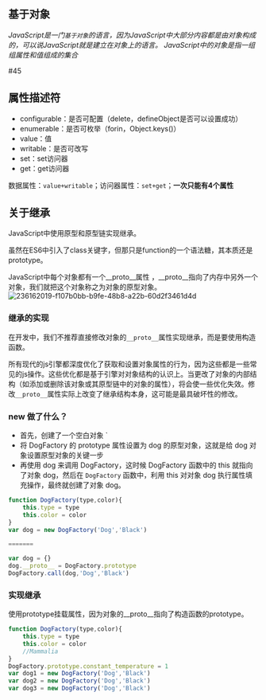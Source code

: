 ## 基于对象

*JavaScript是一门`基于对象`的语言，因为JavaScript中大部分内容都是由对象构成的，可以说JavaScript就是建立在对象上的语言。
JavaScript中的对象是指一组组属性和值组成的集合*

#45

## 属性描述符

- configurable：是否可配置（delete，defineObject是否可以设置成功）
- enumerable：是否可枚举（forin，Object.keys()）
- value：值
- writable：是否可改写
- set：set访问器
- get：get访问器

数据属性：`value+writable`；访问器属性：`set+get`；**一次只能有4个属性**

## 关于继承

JavaScript中使用原型和原型链实现继承。

虽然在ES6中引入了class关键字，但那只是function的一个语法糖，其本质还是prototype。

JavaScript中每个对象都有一个__proto__属性 ，__proto__指向了内存中另外一个对象，我们就把这个对象称之为对象的原型对象。
![236162019-f107b0bb-b9fe-48b8-a22b-60d2f3461d4d](https://github.com/user-attachments/assets/7f7dba10-55bc-4afa-98e5-8bca65207929)

### 继承的实现

在开发中，我们不推荐直接修改对象的`__proto__`属性实现继承，而是要使用构造函数。

所有现代的js引擎都深度优化了获取和设置对象属性的行为，因为这些都是一些常见的js操作。这些优化都是基于引擎对对象结构的认识上。当更改了对象的内部结构（如添加或删除该对象或其原型链中的对象的属性），将会使一些优化失效。修改`__proto__`属性实际上改变了继承结构本身，这可能是最具破坏性的修改。

### new 做了什么？

- 首先，创建了一个空白对象 `
- 将 DogFactory 的 prototype 属性设置为 dog 的原型对象，这就是给 dog 对象设置原型对象的关键一步
- 再使用 dog 来调用 DogFactory，这时候 DogFactory 函数中的 this 就指向了对象 dog，然后在 `DogFactory` 函数中，利用 this 对对象 dog 执行属性填充操作，最终就创建了对象 dog。

```jsx
function DogFactory(type,color){
    this.type = type
    this.color = color
}
var dog = new DogFactory('Dog','Black')

=======

var dog = {}
dog.__proto__ = DogFactory.prototype
DogFactory.call(dog,'Dog','Black')
```

### 实现继承

使用prototype挂载属性，因为对象的__proto__指向了构造函数的prototype。

```jsx
function DogFactory(type,color){
    this.type = type
    this.color = color
    //Mammalia
}
DogFactory.prototype.constant_temperature = 1
var dog1 = new DogFactory('Dog','Black')
var dog2 = new DogFactory('Dog','Black')
var dog3 = new DogFactory('Dog','Black')
```